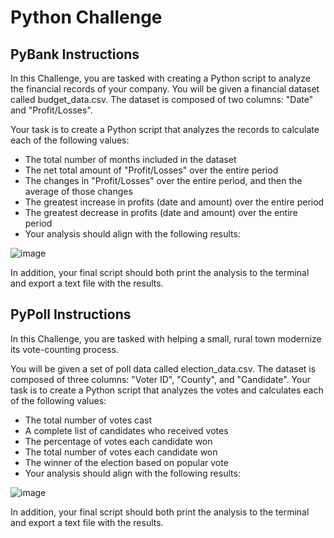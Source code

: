# Python Challenge

## PyBank Instructions
In this Challenge, you are tasked with creating a Python script to analyze the financial records of your company. You will be given a financial dataset called budget_data.csv. The dataset is composed of two columns: "Date" and "Profit/Losses".

Your task is to create a Python script that analyzes the records to calculate each of the following values:

- The total number of months included in the dataset
- The net total amount of "Profit/Losses" over the entire period
- The changes in "Profit/Losses" over the entire period, and then the average of those changes
- The greatest increase in profits (date and amount) over the entire period
- The greatest decrease in profits (date and amount) over the entire period
- Your analysis should align with the following results:

![image](https://github.com/melina-t/python-challenge/assets/132321994/6ca6db46-ebbc-4b1f-9c36-d192e15e9287)


In addition, your final script should both print the analysis to the terminal and export a text file with the results.


## PyPoll Instructions
In this Challenge, you are tasked with helping a small, rural town modernize its vote-counting process.

You will be given a set of poll data called election_data.csv. The dataset is composed of three columns: "Voter ID", "County", and "Candidate". Your task is to create a Python script that analyzes the votes and calculates each of the following values:

- The total number of votes cast
- A complete list of candidates who received votes
- The percentage of votes each candidate won
- The total number of votes each candidate won
- The winner of the election based on popular vote
- Your analysis should align with the following results:

![image](https://github.com/melina-t/python-challenge/assets/132321994/d3b19d2c-0032-4fc1-8785-f532aaa7d222)



In addition, your final script should both print the analysis to the terminal and export a text file with the results.
